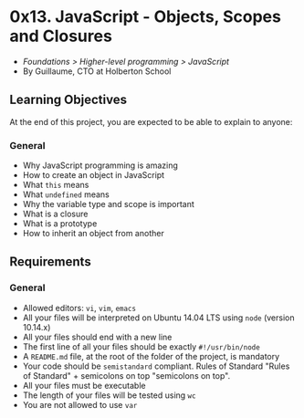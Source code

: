 # 0x13. JavaScript - Objects, Scopes and Closures

-   _Foundations > Higher-level programming > JavaScript_
-   By Guillaume, CTO at Holberton School

## Learning Objectives

At the end of this project, you are expected to be able to  explain to anyone:

### General

-   Why JavaScript programming is amazing
-   How to create an object in JavaScript
-   What  `this`  means
-   What  `undefined`  means
-   Why the variable type and scope is important
-   What is a closure
-   What is a prototype
-   How to inherit an object from another

## Requirements

### General

-   Allowed editors:  `vi`,  `vim`,  `emacs`
-   All your files will be interpreted on Ubuntu 14.04 LTS using  `node`  (version 10.14.x)
-   All your files should end with a new line
-   The first line of all your files should be exactly  `#!/usr/bin/node`
-   A  `README.md`  file, at the root of the folder of the project, is mandatory
-   Your code should be  `semistandard`  compliant.  Rules of Standard "Rules of Standard" +  semicolons on top "semicolons on top".
-   All your files must be executable
-   The length of your files will be tested using  `wc`
-   You are not allowed to use  `var`